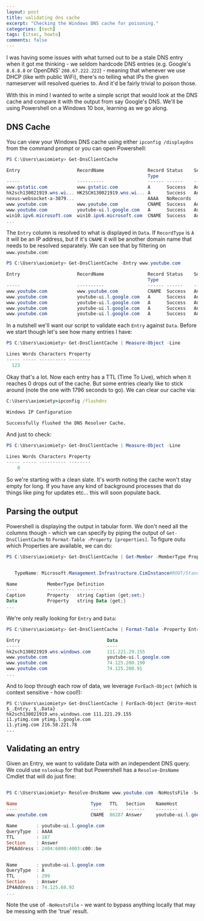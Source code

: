 ```yaml
---
layout: post
title: validating dns cache
excerpt: "Checking the Windows DNS cache for poisoning."
categories: [tech]
tags: [itsec, howto]
comments: false
---
```


I was having some issues with what turned out to be a stale DNS entry when it got me thinking - we seldom hardcode DNS entries (e.g. Google's `8.8.8.8` or OpenDNS' `208.67.222.222`) - meaning that whenever we use DHCP (like with public WiFi), there's no telling what IPs the given nameserver will resolved queries to. And it'd be fairly trivial to poison those.

With this in mind I wanted to write a simple script that would look at the DNS cache and compare it with the output from say Google's DNS. We'll be using Powershell on a Windows 10 box, learning as we go along.

## DNS Cache

You can view your Windows DNS cache using either `ipconfig /displaydns` from the command prompt or you can open Powershell:

~~~ powershell
PS C:\Users\axiomiety> Get-DnsClientCache

Entry                     RecordName                Record Status    Section TimeTo Data   Data                                                      
                                                    Type                     Live   Length                                                           
-----                     ----------                ------ ------    ------- ------ ------ ----                                                      
www.gstatic.com           www.gstatic.com           A      Success   Answer      38      4 216.58.221.67                                             
hk2sch130021919.wns.wi... HK2SCH130021919.wns.wi... A      Success   Answer    1796      4 111.221.29.155                                            
nexus-websocket-a-3879...                           AAAA   NoRecords                                                                                 
www.youtube.com           www.youtube.com           CNAME  Success   Answer      92      8 youtube-ui.l.google.com                                   
www.youtube.com           youtube-ui.l.google.com   A      Success   Answer      92      4 216.58.221.78                                             
win10.ipv6.microsoft.com  win10.ipv6.microsoft.com  CNAME  Success   Answer      80      8 windows.ipv6.microsoft.com.akadns.net
...
~~~

The `Entry` column is resolved to what is displayed in `Data`. If `RecordType` is `A` it will be an IP address, but if it's `CNAME` it will be another domain name that needs to be resolved separately. We can see that by filtering on `www.youtube.com`:

~~~ powershell
PS C:\Users\axiomiety> Get-DnsClientCache -Entry www.youtube.com

Entry                     RecordName                Record Status    Section TimeTo Data   Data                                                      
                                                    Type                     Live   Length                                                           
-----                     ----------                ------ ------    ------- ------ ------ ----                                                      
www.youtube.com           www.youtube.com           CNAME  Success   Answer       7      8 youtube-ui.l.google.com                                   
www.youtube.com           youtube-ui.l.google.com   A      Success   Answer       7      4 74.125.68.93                                              
www.youtube.com           youtube-ui.l.google.com   A      Success   Answer       7      4 74.125.68.91                                              
www.youtube.com           youtube-ui.l.google.com   A      Success   Answer       7      4 74.125.68.136                                             
www.youtube.com           youtube-ui.l.google.com   A      Success   Answer       7      4 74.125.68.190       
~~~

In a nutshell we'll want our script to validate each `Entry` against `Data`. Before we start though let's see how many entries I have:

~~~ powershell
PS C:\Users\axiomiety> Get-DnsClientCache | Measure-Object -Line

Lines Words Characters Property
----- ----- ---------- --------
  123                 
~~~

Okay that's a lot. Now each entry has a TTL (Time To Live), which when it reaches 0 drops out of the cache. But some entries clearly like to stick around (note the one with 1796 seconds to go). We can clear our cache via:

~~~ cmd
C:\Users\axiomiety>ipconfig /flushdns

Windows IP Configuration

Successfully flushed the DNS Resolver Cache.
~~~

And just to check:

~~~ powershell
PS C:\Users\axiomiety> Get-DnsClientCache | Measure-Object -Line

Lines Words Characters Property
----- ----- ---------- --------
    0     

~~~

So we're starting with a clean slate. It's worth noting the cache won't stay empty for long. If you have any kind of background processes that do things like ping for updates etc... this will soon populate back.

## Parsing the output

Powershell is displaying the output in tabular form. We don't need all the columns though - which we can specify by piping the output of `Get-DnsClientCache` to `Format-Table -Property [properties]`. To figure outu which Properties are available, we can do:

~~~ powershell
PS C:\Users\axiomiety> Get-DnsClientCache | Get-Member -MemberType Property


   TypeName: Microsoft.Management.Infrastructure.CimInstance#ROOT/StandardCimv2/MSFT_DNSClientCache

Name           MemberType Definition                   
----           ---------- ----------                   
Caption        Property   string Caption {get;set;}    
Data           Property   string Data {get;} 
...
~~~

We're only really looking for `Entry` and `Data`:

~~~ powershell
PS C:\Users\axiomiety> Get-DnsClientCache | Format-Table -Property Entry,Data

Entry                                Data                              
-----                                ----                              
hk2sch130021919.wns.windows.com      111.221.29.155                    
www.youtube.com                      youtube-ui.l.google.com           
www.youtube.com                      74.125.200.190                    
www.youtube.com                      74.125.200.91     
...
~~~

And to loop through each row of data, we leverage `ForEach-Object` (which is context sensitive - how cool!):

~~~ powerhsell
PS C:\Users\axiomiety> Get-DnsClientCache | ForEach-Object {Write-Host $_.Entry, $_.Data}
hk2sch130021919.wns.windows.com 111.221.29.155
i1.ytimg.com ytimg.l.google.com
i1.ytimg.com 216.58.221.78
...
~~~

## Validating an entry

Given an Entry, we want to validate Data with an independent DNS query. We could use `nslookup` for that but Powershell has a `Resolve-DnsName` Cmdlet that will do just fine:

~~~ powershell

PS C:\Users\axiomiety> Resolve-DnsName www.youtube.com -NoHostsFile -Server 8.8.8.8

Name                           Type   TTL   Section    NameHost                                                                                      
----                           ----   ---   -------    --------                                                                                      
www.youtube.com                CNAME  86287 Answer     youtube-ui.l.google.com                                                                       

Name       : youtube-ui.l.google.com
QueryType  : AAAA
TTL        : 187
Section    : Answer
IP6Address : 2404:6800:4003:c00::be


Name       : youtube-ui.l.google.com
QueryType  : A
TTL        : 299
Section    : Answer
IP4Address : 74.125.68.93
...
~~~

Note the use of `-NoHostsFile` - we want to bypass anything locally that may be messing with the 'true' result.
